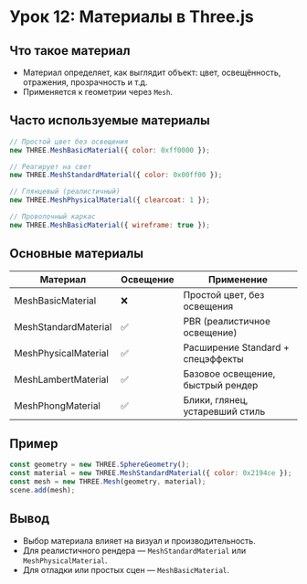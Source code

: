 # Урок 12: Материалы в Three.js

## Что такое материал
- Материал определяет, как выглядит объект: цвет, освещённость, отражения, прозрачность и т.д.
- Применяется к геометрии через `Mesh`.

## Часто используемые материалы

```js
// Простой цвет без освещения
new THREE.MeshBasicMaterial({ color: 0xff0000 });

// Реагирует на свет
new THREE.MeshStandardMaterial({ color: 0x00ff00 });

// Глянцевый (реалистичный)
new THREE.MeshPhysicalMaterial({ clearcoat: 1 });

// Проволочный каркас
new THREE.MeshBasicMaterial({ wireframe: true });
```

## Основные материалы
| Материал                  | Освещение | Применение                         |
|---------------------------|-----------|------------------------------------|
| MeshBasicMaterial         | ❌        | Простой цвет, без освещения        |
| MeshStandardMaterial      | ✅        | PBR (реалистичное освещение)       |
| MeshPhysicalMaterial      | ✅        | Расширение Standard + спецэффекты |
| MeshLambertMaterial       | ✅        | Базовое освещение, быстрый рендер |
| MeshPhongMaterial         | ✅        | Блики, глянец, устаревший стиль    |

## Пример
```js
const geometry = new THREE.SphereGeometry();
const material = new THREE.MeshStandardMaterial({ color: 0x2194ce });
const mesh = new THREE.Mesh(geometry, material);
scene.add(mesh);
```

## Вывод
- Выбор материала влияет на визуал и производительность.
- Для реалистичного рендера — `MeshStandardMaterial` или `MeshPhysicalMaterial`.
- Для отладки или простых сцен — `MeshBasicMaterial`.
